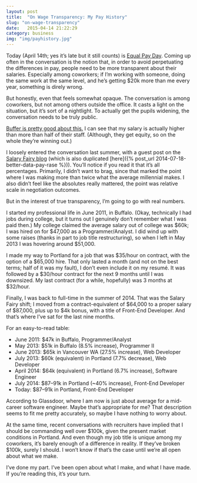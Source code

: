 ```yaml
---
layout: post
title:  "On Wage Transparency: My Pay History"
slug: "on-wage-transparency"
date:   2015-04-14 21:22:29
category: business
img: "img/payhistory.jpg"
---
```


Today (April 14th; yes it’s late but it still counts) is [Equal Pay Day](http://www.pay-equity.org/day.html). Coming up often in the conversation is the notion that, in order to avoid perpetuating the differences in pay, people need to be more transparent about their salaries. Especially among coworkers; if I’m working with someone, doing the same work at the same level, and he’s getting $20k more than me every year, something is direly wrong.

But honestly, even that feels somewhat opaque. The conversation is among coworkers, but not among others outside the office. It casts a light on the situation, but it’s sort of a nightlight. To actually get the pupils widening, the conversation needs to be truly public.

[Buffer is pretty good about this.](https://open.bufferapp.com/introducing-open-salaries-at-buffer-including-our-transparent-formula-and-all-individual-salaries/) I can see that my salary is actually higher than more than half of their staff. (Although, they get equity, so on the whole they’re winning out.)

I loosely entered the conversation last summer, with a guest post on the [Salary Fairy blog](https://salaryfairy.com/blog/how-I-got-a-40-percent-raise-using-salary-fairy) (which is also duplicated [here]({% post_url 2014-07-18-better-data-pay-rase %})). You’ll notice if you read it that it’s all percentages. Primarily, I didn’t want to brag, since that marked the point where I was making more than twice what the average millennial makes. I also didn’t feel like the absolutes really mattered, the point was relative scale in negotiation outcomes.

But in the interest of true transparency, I’m going to go with real numbers.

I started my professional life in June 2011, in Buffalo. (Okay, technically I had jobs during college, but it turns out I genuinely don’t remember what I was paid then.) My college claimed the average salary out of college was $60k; I was hired on for $47,000 as a Programmer/Analyst. I did wind up with some raises (thanks in part to job title restructuring), so when I left in May 2013 I was hovering around $51,000.

I made my way to Portland for a job that was $35/hour on contract, with the option of a $65,000 hire. That only lasted a month (and not on the best terms; half of it was my fault), I don’t even include it on my resumé. It was followed by a $30/hour contract for the next 9 months until I was downsized. My last contract (for a while, hopefully) was 3 months at $32/hour.

Finally, I was back to full-time in the summer of 2014. That was the Salary Fairy shift; I moved from a contract-equivalent of $64,000 to a proper salary of $87,000, plus up to $4k bonus, with a title of Front-End Developer. And that’s where I’ve sat for the last nine months.

For an easy-to-read table:

- June 2011: $47k in Buffalo, Programmer/Analyst
- May 2013: $51k in Buffalo (8.5% increase), Programmer II
- June 2013: $65k in Vancouver WA (27.5% increase), Web Developer
- July 2013: $60k (equivalent) in Portland (7.7% decrease), Web Developer
- April 2014: $64k (equivalent) in Portland (6.7% increase), Software Engineer
- July 2014: $87–91k in Portland (~40% increase), Front-End Developer
- Today: $87–91k in Portland, Front-End Developer

According to Glassdoor, where I am now is just about average for a mid-career software engineer. Maybe that’s appropriate for me? That description seems to fit me pretty accurately, so maybe I have nothing to worry about.

At the same time, recent conversations with recruiters have implied that I should be commanding well over $100k, given the present market conditions in Portland. And even though my job title is unique among my coworkers, it’s barely enough of a difference in reality. If they’ve broken $100k, surely I should. I won’t know if that’s the case until we’re all open about what we make.

I’ve done my part. I’ve been open about what I make, and what I have made. If you’re reading this, it’s your turn.
